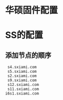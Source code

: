 
# 华硕固件配置

# SS的配置
## 添加节点的顺序
```
 s4.sxiami.com	 
 s5.sxiami.com	 	 	 	 
 s2.sxiami.com	 	 
 s9.sxiami.com	 	 
 s12.sxiami.com	 	 
 s11.sxiami.com	 	 
i6s1.sxiami.com	 
```

